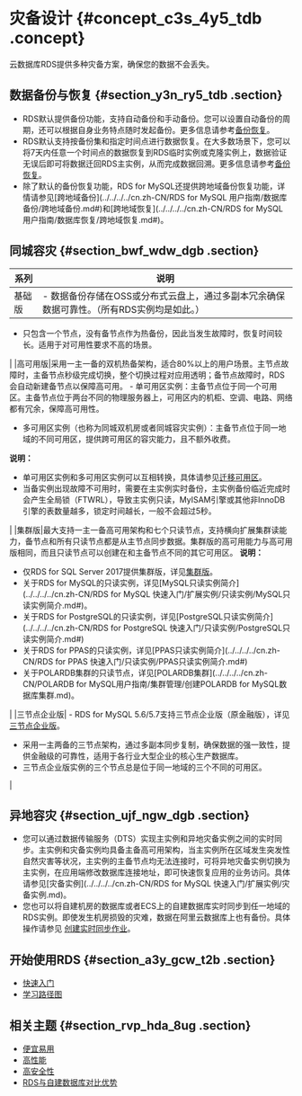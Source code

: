 # 灾备设计 {#concept_c3s_4y5_tdb .concept}

云数据库RDS提供多种灾备方案，确保您的数据不会丢失。

## 数据备份与恢复 {#section_y3n_ry5_tdb .section}

-   RDS默认提供备份功能，支持自动备份和手动备份。您可以设置自动备份的周期，还可以根据自身业务特点随时发起备份。更多信息请参考[备份恢复](https://help.aliyun.com/document_detail/53622.html)。
-   RDS默认支持按备份集和指定时间点进行数据恢复。在大多数场景下，您可以将7天内任意一个时间点的数据恢复到RDS临时实例或克隆实例上，数据验证无误后即可将数据迁回RDS主实例，从而完成数据回溯。更多信息请参考[备份恢复](https://help.aliyun.com/document_detail/53622.html)。
-   除了默认的备份恢复功能，RDS for MySQL还提供跨地域备份恢复功能，详情请参见[跨地域备份](../../../../cn.zh-CN/RDS for MySQL 用户指南/数据库备份/跨地域备份.md#)和[跨地域恢复](../../../../cn.zh-CN/RDS for MySQL 用户指南/数据库恢复/跨地域恢复.md#)。

## 同城容灾 {#section_bwf_wdw_dgb .section}

|系列|说明|
|--|--|
|基础版| -   数据备份存储在OSS或分布式云盘上，通过多副本冗余确保数据可靠性。（所有RDS实例均是如此。）
-   只包含一个节点，没有备节点作为热备份，因此当发生故障时，恢复时间较长。适用于对可用性要求不高的场景。

 |
|高可用版|采用一主一备的双机热备架构，适合80%以上的用户场景。主节点故障时，主备节点秒级完成切换，整个切换过程对应用透明；备节点故障时，RDS会自动新建备节点以保障高可用。 -   单可用区实例：主备节点位于同一个可用区。主备节点位于两台不同的物理服务器上，可用区内的机柜、空调、电路、网络都有冗余，保障高可用性。
-   多可用区实例（也称为同城双机房或者同城容灾实例）：主备节点位于同一地域的不同可用区，提供跨可用区的容灾能力，且不额外收费。

 **说明：** 

-   单可用区实例和多可用区实例可以互相转换，具体请参见[迁移可用区](../../../../cn.zh-CN/用户指南/实例管理/迁移可用区.md)。
-   当备实例出现故障不可用时，需要在主实例实时备份，主实例备份临近完成时会产生全局锁（FTWRL），导致主实例只读，MyISAM引擎或其他非InnoDB引擎的表数量越多，锁定时间越长，一般不会超过5秒。

 |
|集群版|最大支持一主一备高可用架构和七个只读节点，支持横向扩展集群读能力，备节点和所有只读节点都是从主节点同步数据。集群版的高可用能力与高可用版相同，而且只读节点可以创建在和主备节点不同的其它可用区。 **说明：** 

-   仅RDS for SQL Server 2017提供集群版，详见[集群版](cn.zh-CN/云数据库RDS简介/产品系列/集群版.md)。
-   关于RDS for MySQL的只读实例，详见[MySQL只读实例简介](../../../../cn.zh-CN/RDS for MySQL 快速入门/扩展实例/只读实例/MySQL只读实例简介.md#)。
-   关于RDS for PostgreSQL的只读实例，详见[PostgreSQL只读实例简介](../../../../cn.zh-CN/RDS for PostgreSQL 快速入门/只读实例/PostgreSQL只读实例简介.md#)
-   关于RDS for PPAS的只读实例，详见[PPAS只读实例简介](../../../../cn.zh-CN/RDS for PPAS 快速入门/只读实例/PPAS只读实例简介.md#)
-   关于POLARDB集群的只读节点，详见[POLARDB集群](../../../../cn.zh-CN/POLARDB for MySQL用户指南/集群管理/创建POLARDB for MySQL数据库集群.md)。

 |
|三节点企业版| -   RDS for MySQL 5.6/5.7支持三节点企业版（原金融版），详见[三节点企业版](cn.zh-CN/云数据库RDS简介/产品系列/三节点企业版.md)。
-   采用一主两备的三节点架构，通过多副本同步复制，确保数据的强一致性，提供金融级的可靠性，适用于各行业大型企业的核心生产数据库。
-   三节点企业版实例的三个节点总是位于同一地域的三个不同的可用区。

 |

## 异地容灾 {#section_ujf_ngw_dgb .section}

-   您可以通过数据传输服务（DTS）实现主实例和异地灾备实例之间的实时同步。主实例和灾备实例均具备主备高可用架构，当主实例所在区域发生突发性自然灾害等状况，主实例的主备节点均无法连接时，可将异地灾备实例切换为主实例，在应用端修改数据库连接地址，即可快速恢复应用的业务访问。具体请参见[灾备实例](../../../../cn.zh-CN/RDS for MySQL 快速入门/扩展实例/灾备实例.md)。
-   您也可以将自建机房的数据库或者ECS上的自建数据库实时同步到任一地域的RDS实例。即使发生机房损毁的灾难，数据在阿里云数据库上也有备份。具体操作请参见 [创建实时同步作业](https://help.aliyun.com/document_detail/dts/Getting-Started/data-synchronous.html?spm=a2c4g.11186623.2.9.53113df9J4j63Z)。

## 开始使用RDS {#section_a3y_gcw_t2b .section}

-   [快速入门](../../../../cn.zh-CN/用户指南/快速入门.md)
-   [学习路径图](https://help.aliyun.com/learn/learningpath/rds.html)

## 相关主题 {#section_rvp_hda_8ug .section}

-   [便宜易用](cn.zh-CN/云数据库RDS简介/产品优势/便宜易用.md#)
-   [高性能](cn.zh-CN/云数据库RDS简介/产品优势/高性能.md#)
-   [高安全性](cn.zh-CN/云数据库RDS简介/产品优势/高安全性.md#)
-   [RDS与自建数据库对比优势](cn.zh-CN/云数据库RDS简介/产品优势/RDS与自建数据库对比优势.md#)

